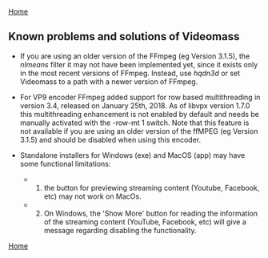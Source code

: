 [Home](index.md)

## Known problems and solutions of Videomass

- If you are using an older version of the FFmpeg (eg Version 3.1.5), the _nlmeans_ filter it may not have been implemented yet, since it exists only in the most recent versions of FFmpeg. Instead, use _hqdn3d_ or set Videomass to a path with a newer version of FFmpeg.

- For VP9 encoder FFmpeg added support for row based multithreading in version 3.4, released on January 25th, 2018. As of libvpx version 1.7.0 this multithreading enhancement is not enabled by default and needs be manually activated with the -row-mt 1 switch. Note that this feature is not available if you are using an older version of the ffMPEG (eg Version 3.1.5) and should be disabled when using this encoder.

- Standalone installers for Windows (exe) and MacOS (app) may have some functional 
limitations:
   * 1) the button for previewing streaming content (Youtube, Facebook, etc) may not work on MacOs.

   * 2) On Windows, the 'Show More' button for reading the information of the streaming content (YouTube, Facebook, etc) will give a message regarding disabling the functionality.


[Home](index.md)
